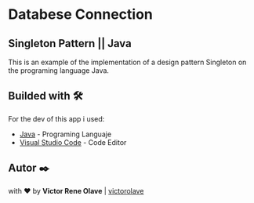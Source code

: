 # Databese Connection
## Singleton Pattern || Java

This is an example of the implementation of a design pattern Singleton on the programing language Java.

## Builded with 🛠️

For the dev of this app i used:
* [Java](https://www.java.com/es/download/) - Programing Languaje
* [Visual Studio Code](https://code.visualstudio.com/) - Code Editor

## Autor ✒️

with ❤️ by  **Victor Rene Olave** | [victorolave](https://github.com/victorolave)
